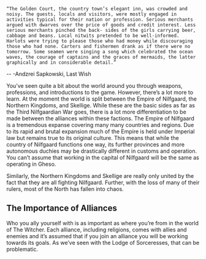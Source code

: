 ```ad-quote
“The Golden Court, the country town’s elegant inn, was crowded and noisy. The guests, locals and visitors, were mostly engaged in activities typical for their nation or profession. Serious merchants argued with dwarves over the price of goods and credit interest. Less serious merchants pinched the back- sides of the girls carrying beer, cabbage and beans. Local nitwits pretended to be well-informed. Harlots were trying to please those who had money while discouraging those who had none. Carters and fishermen drank as if there were no tomorrow. Some seamen were singing a song which celebrated the ocean waves, the courage of captains and the graces of mermaids, the latter graphically and in considerable detail.”
```
-- -Andzrei Sapkowski, Last Wish

You’ve seen quite a bit about the world around you through weapons, professions, and introductions to the game. However, there’s a lot more to learn. At the moment the world is split between the Empire of Nilfgaard, the Northern Kingdoms, and Skellige. While these are the basic sides as far as the Third Nilfgaardian War goes, there is a lot more differentiation to be made between the alliances within these factions. The Empire of Nilfgaard is a tremendous expanse covering many many countries and regions. Due to its rapid and brutal expansion much of the Empire is held under Imperial law but remains true to its original culture. This means that while the country of Nilfgaard functions one way, its further provinces and more autonomous duchies may be drastically different in customs and operation. You can’t assume that working in the capital of Nilfgaard will be the same as operating in Gheso.

Similarly, the Northern Kingdoms and Skellige are really only united by the fact that they are all fighting Nilfgaard. Further, with the loss of many of their rulers, most of the North has fallen into chaos.

## The Importance of Alliances 
Who you ally yourself with is as important as where you’re from in the world of The Witcher. Each alliance, including religions, comes with allies and enemies and it’s assumed that if you join an alliance you will be working towards its goals. As we’ve seen with the Lodge of Sorceresses, that can be problematic.